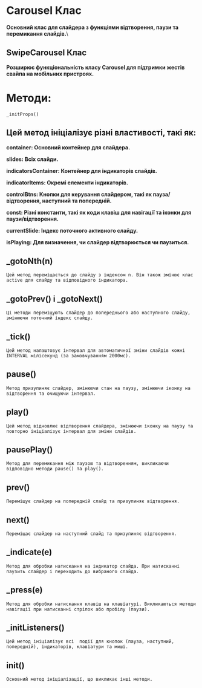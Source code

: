 # Carousel Клас

**Основний клас для слайдера з функціями відтворення, паузи та перемикання слайдів.**\

## SwipeCarousel Клас

**Розширює функціональність класу Carousel для підтримки жестів свайпа на мобільних пристроях.**

# Методи:

`_initProps()`

## Цей метод ініціалізує різні властивості, такі як:

**container: Основний контейнер для слайдера.**

**slides: Всіх слайди.**

**indicatorsContainer: Контейнер для індикаторів слайдів.**

**indicatorItems: Окремі елементи індикаторів.**

**controlBtns: Кнопки для керування слайдером, такі як пауза/відтворення, наступний та попередній.**

**const: Різні константи, такі як коди клавіш для навігації та іконки для паузи/відтворення.**

**currentSlide: Індекс поточного активного слайду.**

**isPlaying: Для визначення, чи слайдер відтворюється чи паузиться.**

## _gotoNth(n)

`Цей метод переміщається до слайду з індексом n. Він також змінює клас active для слайду та відповідного індикатора.`

## _gotoPrev() і _gotoNext()

`Ці методи переміщують слайдер до попереднього або наступного слайду, змінюючи поточний індекс слайду.`

## _tick()

`Цей метод налаштовує інтервал для автоматичної зміни слайдів кожні INTERVAL мілісекунд (за замовчуванням 2000мс).`

## pause()

`Метод призупиняє слайдер, змінюючи стан на паузу, змінюючи іконку на відтворення та очищуючи інтервал.`

## play()

`Цей метод відновлює відтворення слайдера, змінюючи іконку на паузу та повторно ініціалізує інтервал для зміни слайдів.`

## pausePlay()

`Метод для перемикання між паузою та відтворенням, викликаючи відповідно методи pause() та play().`

## prev()

`Переміщує слайдер на попередній слайд та призупиняє відтворення.`

## next()

`Переміщає слайдер на наступний слайд та призупиняє відтворення.`

## _indicate(e)

`Метод для обробки натискання на індикатор слайда. При натисканні паузить слайдер і переходить до вибраного слайда.`

## _press(e)

`Метод для обробки натискання клавіш на клавіатурі. Викликаються методи навігації при натисканні стрілок або пробілу (паузи).`

## _initListeners()

`Цей метод ініціалізує всі  події для кнопок (пауза, наступний, попередній), індикаторів, клавіатури та миші.`

## init()

`Основний метод ініціалізації, що викликає інші методи.`
